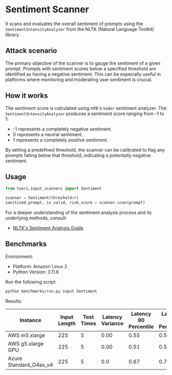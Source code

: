 # Sentiment Scanner

It scans and evaluates the overall sentiment of prompts using the `SentimentIntensityAnalyzer` from the NLTK (Natural
Language Toolkit) library.

## Attack scenario

The primary objective of the scanner is to gauge the sentiment of a given prompt. Prompts with sentiment scores below a
specified threshold are identified as having a negative sentiment. This can be especially useful in platforms where
monitoring and moderating user sentiment is crucial.

## How it works

The sentiment score is calculated using nltk's `Vader` sentiment analyzer. The `SentimentIntensityAnalyzer` produces a
sentiment score ranging from -1 to 1:

- -1 represents a completely negative sentiment.
- 0 represents a neutral sentiment.
- 1 represents a completely positive sentiment.

By setting a predefined threshold, the scanner can be calibrated to flag any prompts falling below that threshold,
indicating a potentially negative sentiment.

## Usage

```python
from tueri.input_scanners import Sentiment

scanner = Sentiment(threshold=0)
sanitized_prompt, is_valid, risk_score = scanner.scan(prompt)
```

For a deeper understanding of the sentiment analysis process and its underlying methods, consult:

- [NLTK's Sentiment Analysis Guide](https://www.nltk.org/howto/sentiment.html)

## Benchmarks

Environment:

- Platform: Amazon Linux 2
- Python Version: 3.11.6

Run the following script:

```sh
python benchmarks/run.py input Sentiment
```

Results:

| Instance               | Input Length | Test Times | Latency Variance | Latency 90 Percentile | Latency 95 Percentile | Latency 99 Percentile | Average Latency (ms) | QPS       |
|------------------------|--------------|------------|------------------|-----------------------|-----------------------|-----------------------|----------------------|-----------|
| AWS m5.xlarge          | 225          | 5          | 0.00             | 0.55                  | 0.58                  | 0.60                  | 0.49                 | 456765.43 |
| AWS g5.xlarge GPU      | 225          | 5          | 0.00             | 0.51                  | 0.53                  | 0.55                  | 0.45                 | 497964.10 |
| Azure Standard_D4as_v4 | 225          | 5          | 0.0              | 0.67                  | 0.70                  | 0.72                  | 0.59                 | 380511.97 |
